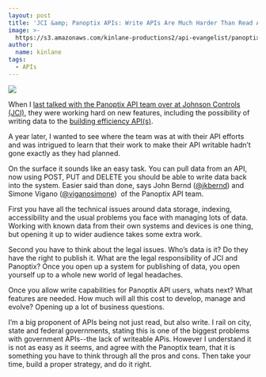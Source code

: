 ```yaml
---
layout: post
title: 'JCI &amp; Panoptix APIs: Write APIs Are Much Harder Than Read APIs'
image: >-
  https://s3.amazonaws.com/kinlane-productions2/api-evangelist/panoptix/johnson-control-panoptix.png
author:
  name: kinlane
tags:
  - APIs
---
```

[![](https://s3.amazonaws.com/kinlane-productions2/api-evangelist/panoptix/johnson-control-panoptix.png)](https://whatspossible.johnsoncontrols.com/community/panoptix "building efficiency API")

When I [last talked with the Panoptix API team over at Johnson Controls (JCI)](http://apievangelist.com/2012/12/17/making-an-impact-on-environment-with-building-management-apis/), they were working hard on new features, including the possibility of writing data to the [building efficiency API(s)](https://whatspossible.johnsoncontrols.com/community/panoptix "building efficiency APIs").

A year later, I wanted to see where the team was at with their API efforts and was intrigued to learn that their work to make their API writable hadn’t gone exactly as they had planned.

On the surface it sounds like an easy task. You can pull data from an API, now using POST, PUT and DELETE you should be able to write data back into the system. Easier said than done, says John Bernd ([@jkbernd](https://twitter.com/jkbernd)) and Simone Vigano ([@viganosimone](https://twitter.com/viganosimone))  of the Panoptix API team.

First you have all the technical issues around data storage, indexing, accessibility and the usual problems you face with managing lots of data. Working with known data from their own systems and devices is one thing, but opening it up to wider audience takes some extra work.

Second you have to think about the legal issues. Who’s data is it? Do they have the right to publish it. What are the legal responsibility of JCI and Panoptix? Once you open up a system for publishing of data, you open yourself up to a whole new world of legal headaches.

Once you allow write capabilities for Panoptix API users, whats next? What features are needed. How much will all this cost to develop, manage and evolve? Opening up a lot of business questions.

I’m a big proponent of APIs being not just read, but also write. I rail on city, state and federal governments, stating this is one of the biggest problems with government APIs--the lack of writeable APis. However I understand it is not as easy as it seems, and agree with the Panoptix team, that it is something you have to think through all the pros and cons. Then take your time, build a proper strategy, and do it right.